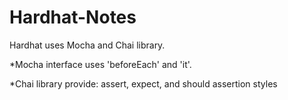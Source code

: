 # Hardhat-Notes
Hardhat uses Mocha and Chai library.

*Mocha interface uses 'beforeEach' and 'it'.


*Chai library provide: assert, expect, and should assertion styles
